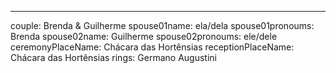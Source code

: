 ---

couple: Brenda & Guilherme
spouse01name: ela/dela
spouse01pronoums: Brenda
spouse02name: Guilherme
spouse02pronoums: ele/dele
ceremonyPlaceName: Chácara das Hortênsias
receptionPlaceName: Chácara das Hortênsias
rings: Germano Augustini
